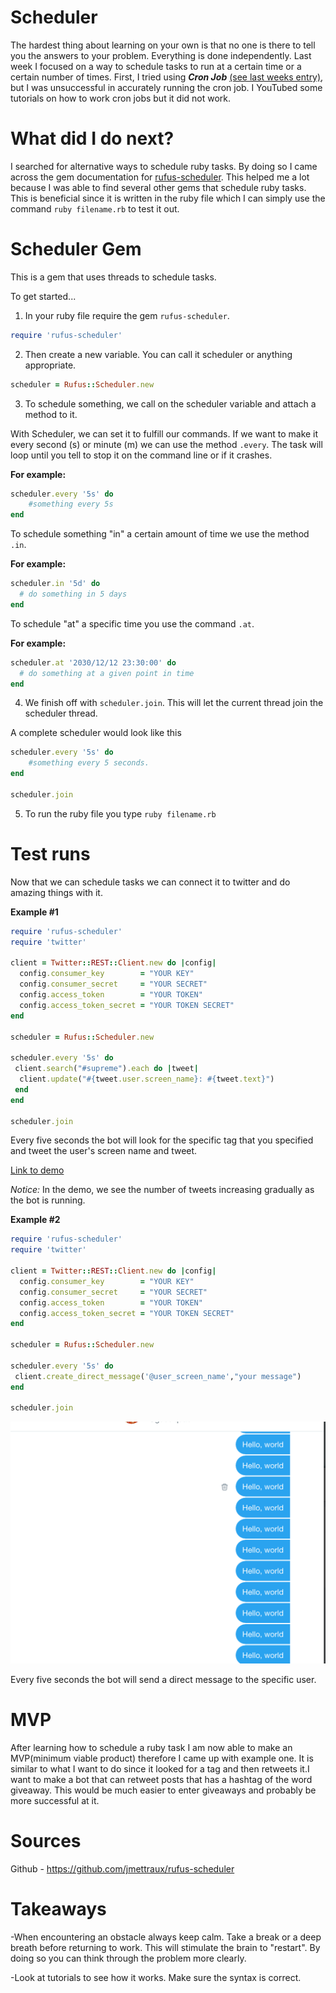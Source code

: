 # Scheduler
The hardest thing about learning on your own is that no one is there to tell you the answers to your problem. Everything is done independently. Last week I focused on a way to schedule tasks to run at a certain time or a certain number of times. First, I tried using _**Cron Job**_ [(see last weeks entry)](entries/entry_six.md), but I was unsuccessful in accurately running the cron job. I YouTubed some tutorials on how to work cron jobs but it did not work.

# What did I do next? 
I searched for alternative ways to schedule ruby tasks. By doing so I came across the gem documentation for [rufus-scheduler](https://github.com/jmettraux/rufus-scheduler). This helped me a lot because I was able to find several other gems that schedule ruby tasks. This is beneficial since it is written in the ruby file which I can simply use the command  `ruby filename.rb` to test it out. 


# Scheduler Gem
This is a gem that uses threads to schedule tasks. 

To get started...

1. In your ruby file require the gem `rufus-scheduler`. 
```ruby 
require 'rufus-scheduler'
```
2. Then create a new variable. You can call it scheduler or anything appropriate.

```ruby 
scheduler = Rufus::Scheduler.new
``` 
3. To schedule something, we call on the scheduler variable and attach a method to it.

With Scheduler, we can set it to fulfill our commands. If we want to make it every second (s) or minute (m) we can use the method `.every`. The task will loop until you tell to stop it on the command line or if it crashes. 

**For example:**
```ruby 
scheduler.every '5s' do
    #something every 5s
end 
```
To schedule something "in" a certain amount of time we use the method `.in`. 

**For example:**

```ruby 
scheduler.in '5d' do
  # do something in 5 days
end
```

To schedule "at" a specific time you use the command `.at`. 

**For example:**

```ruby
scheduler.at '2030/12/12 23:30:00' do
  # do something at a given point in time
end
```


4. We finish off with `scheduler.join`. This will let the current thread join the scheduler thread. 

A complete scheduler would look like this 

```ruby 
scheduler.every '5s' do
    #something every 5 seconds.
end

scheduler.join
```

5. To run the ruby file you type `ruby filename.rb`

# Test runs 
Now that we can schedule tasks we can connect it to twitter and do amazing things with it. 

**Example #1**
```ruby 
require 'rufus-scheduler'
require 'twitter'

client = Twitter::REST::Client.new do |config|
  config.consumer_key        = "YOUR KEY"
  config.consumer_secret     = "YOUR SECRET"
  config.access_token        = "YOUR TOKEN"
  config.access_token_secret = "YOUR TOKEN SECRET" 
end

scheduler = Rufus::Scheduler.new

scheduler.every '5s' do
 client.search("#supreme").each do |tweet|
  client.update("#{tweet.user.screen_name}: #{tweet.text}")
 end
end

scheduler.join
```
Every five seconds the bot will look for the specific tag that you specified and tweet the user's screen name and tweet. 

[Link to demo](https://drive.google.com/open?id=0B5qSM1gxTeQFRjBlbGZSak83U0xJeGRKNlhHTEVHVGw4MnVR) 

*Notice:* In the demo, we see the number of tweets increasing gradually as the bot is running. 

**Example #2**
```ruby 
require 'rufus-scheduler'
require 'twitter'

client = Twitter::REST::Client.new do |config|
  config.consumer_key        = "YOUR KEY"
  config.consumer_secret     = "YOUR SECRET"
  config.access_token        = "YOUR TOKEN"
  config.access_token_secret = "YOUR TOKEN SECRET" 
end

scheduler = Rufus::Scheduler.new

scheduler.every '5s' do
 client.create_direct_message('@user_screen_name',"your message")
end

scheduler.join
```
<img src="../images/direct_5s.png">

Every five seconds the bot will send a direct message to the specific user. 


# MVP
After learning how to schedule a ruby task I am now able to make an MVP(minimum viable product) therefore I came up with example one. It is similar to what I want to do since it looked for a tag and then retweets it.I want to make a bot that can retweet posts that has a hashtag of the word giveaway. This would be much easier to enter giveaways and probably be more successful at it. 

# Sources
Github - https://github.com/jmettraux/rufus-scheduler

# Takeaways 
-When encountering an obstacle always keep calm. Take a break or a deep breath before returning to work. This will stimulate the brain to "restart". By doing so you can think through the problem more clearly.

-Look at tutorials to see how it works. Make sure the syntax is correct. 
